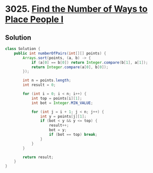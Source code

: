# 3025. [Find the Number of Ways to Place People I](https://leetcode.com/problems/find-the-number-of-ways-to-place-people-i/description/?envType=daily-question&envId=2025-09-02)

## Solution

```java
class Solution {
    public int numberOfPairs(int[][] points) {
        Arrays.sort(points, (a, b) -> {
            if (a[0] == b[0]) return Integer.compare(b[1], a[1]);
            return Integer.compare(a[0], b[0]);
        });

        int n = points.length;
        int result = 0;

        for (int i = 0; i < n; i++) {
            int top = points[i][1];
            int bot = Integer.MIN_VALUE;

            for (int j = i + 1; j < n; j++) {
                int y = points[j][1];
                if (bot < y && y <= top) {
                    result++;
                    bot = y;
                    if (bot == top) break;
                }
            }
        }

        return result;
    }
}
```
